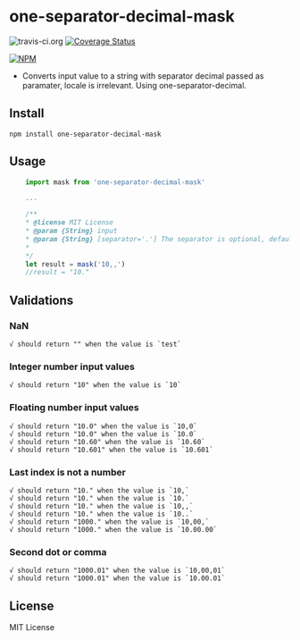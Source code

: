 # one-separator-decimal-mask

![travis-ci.org](https://api.travis-ci.org/tiago-marques/one-separator-decimal-mask.svg?branch=master)
[![Coverage Status](https://coveralls.io/repos/github/tiago-marques/one-separator-decimal-mask/badge.svg?branch=master)](https://coveralls.io/github/tiago-marques/one-separator-decimal-mask?branch=master)

[![NPM](https://nodei.co/npm/one-separator-decimal-mask.png)](https://nodei.co/npm/one-separator-decimal-mask/)

* Converts input value to a string with separator decimal passed as paramater, locale is irrelevant. Using one-separator-decimal.

## Install

    npm install one-separator-decimal-mask

## Usage

```javascript
    import mask from 'one-separator-decimal-mask'

    ...

    /**
    * @license MIT License
    * @param {String} input
    * @param {String} [separator='.'] The separator is optional, default value is a dot.
    *
    */
    let result = mask('10,,')
    //result = "10."
```

## Validations

### NaN
    √ should return "" when the value is `test`
### Integer number input values
    √ should return "10" when the value is `10`
### Floating number input values
    √ should return "10.0" when the value is `10,0`
    √ should return "10.0" when the value is `10.0`
    √ should return "10.60" when the value is `10.60`
    √ should return "10.601" when the value is `10.601`
### Last index is not a number
    √ should return "10." when the value is `10,`
    √ should return "10." when the value is `10.`
    √ should return "10." when the value is `10,,`
    √ should return "10." when the value is `10..`
    √ should return "1000." when the value is `10,00,`
    √ should return "1000." when the value is `10.00.00`
### Second dot or comma
    √ should return "1000.01" when the value is `10,00,01`
    √ should return "1000.01" when the value is `10.00.01`

## License

MIT License
